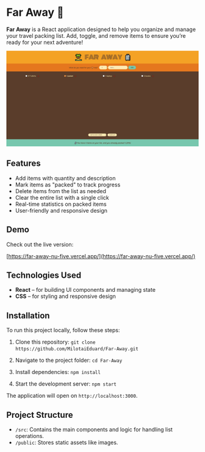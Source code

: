 # Far Away 🧳

**Far Away** is a React application designed to help you organize and manage your travel packing list. Add, toggle, and remove items to ensure you’re ready for your next adventure!

![Far Away App Screenshot](./assets/screenshot.JPG)

## Features

- Add items with quantity and description
- Mark items as "packed" to track progress
- Delete items from the list as needed
- Clear the entire list with a single click
- Real-time statistics on packed items
- User-friendly and responsive design

## Demo

Check out the live version:

[https://far-away-nu-five.vercel.app/](https://far-away-nu-five.vercel.app/)

## Technologies Used

- **React** – for building UI components and managing state
- **CSS** – for styling and responsive design

## Installation

To run this project locally, follow these steps:

1. Clone this repository:
   `git clone https://github.com/MilotaiEduard/Far-Away.git`

2. Navigate to the project folder:
   `cd Far-Away`
3. Install dependencies:
   `npm install`
4. Start the development server:
   `npm start`

The application will open on `http://localhost:3000`.

## Project Structure

- `/src`: Contains the main components and logic for handling list operations.
- `/public`: Stores static assets like images.
